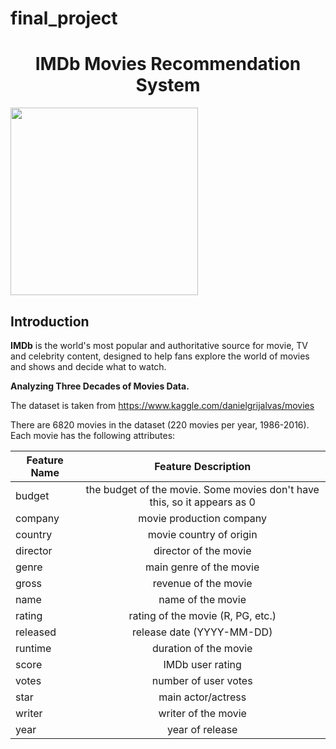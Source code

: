 # final_project

<h1><center>IMDb Movies Recommendation System </center></h1>

<img src="https://ia.media-imdb.com/images/M/MV5BMTk3ODA4Mjc0NF5BMl5BcG5nXkFtZTgwNDc1MzQ2OTE@._V1_.png" width=300> 

## Introduction
**IMDb** is the world's most popular and authoritative source for movie, TV and celebrity content, designed to help fans explore the world of movies and shows and decide what to watch.

****Analyzing Three Decades of Movies Data.****

The dataset is taken from https://www.kaggle.com/danielgrijalvas/movies

There are 6820 movies in the dataset (220 movies per year, 1986-2016). Each movie has the following attributes:

|Feature Name   |Feature Description     |       
| ------------- |:--------------: | 
| budget      | the budget of the movie. Some movies don't have this, so it appears as 0 | 
| company      | movie production company| 
| country | movie country of origin        | 
| director | director of the movie       | 
| genre | main genre of the movie       | 
| gross | revenue of the movie        | 
| name | name of the movie       | 
| rating | rating of the movie (R, PG, etc.)        | 
| released | release date (YYYY-MM-DD)        | 
| runtime | duration of the movie        | 
| score | IMDb user rating        | 
| votes | number of user votes        | 
| star | main actor/actress        | 
| writer | writer of the movie        | 
| year | year of release        | 
